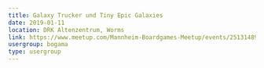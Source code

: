 ```yaml
---
title: Galaxy Trucker und Tiny Epic Galaxies
date: 2019-01-11
location: DRK Altenzentrum, Worms
link: https://www.meetup.com/Mannheim-Boardgames-Meetup/events/251314897/
usergroup: bogama
type: usergroup
---
```

